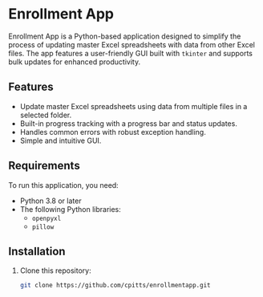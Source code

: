 # Enrollment App

Enrollment App is a Python-based application designed to simplify the process of updating master Excel spreadsheets with data from other Excel files. The app features a user-friendly GUI built with `tkinter` and supports bulk updates for enhanced productivity.

## Features
- Update master Excel spreadsheets using data from multiple files in a selected folder.
- Built-in progress tracking with a progress bar and status updates.
- Handles common errors with robust exception handling.
- Simple and intuitive GUI.

## Requirements
To run this application, you need:
- Python 3.8 or later
- The following Python libraries:
  - `openpyxl`
  - `pillow`

## Installation
1. Clone this repository:
   ```bash
   git clone https://github.com/cpitts/enrollmentapp.git